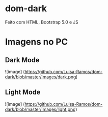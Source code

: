 # dom-dark

Feito com HTML, Bootstrap 5.0 e JS

# Imagens no PC

## Dark Mode

![image] (https://github.com/Luisa-Ramos/dom-dark/blob/master/images/dark.png)

## Light Mode

![image] (https://github.com/Luisa-Ramos/dom-dark/blob/master/images/light.png)
